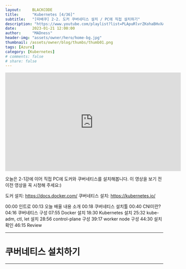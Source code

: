 ```yaml
---
layout:     BLACKCODE
title:      "Kubernetes [4/36]"
subtitle:   "[따배쿠] 2-2. 도커 쿠버네티스 설치 / PC에 직접 설치하기"
description: "https://www.youtube.com/playlist?list=PLApuRlvrZKohaBHvXAOhUD-RxD0uQ3z0c"
date:       2023-01-21 12:00:00
author:     "MADness"
header-img: "assets/owner/hero/home-bg.jpg"
thumbnail: /assets/owner/blog/thumbs/thumb01.png
tags: [Azure]
category: [Kubernetes]
# comments: false
# share: false
---
```


<iframe width="560" height="315" src="https://www.youtube.com/embed/lheclzO-G7k?list=PLApuRlvrZKohaBHvXAOhUD-RxD0uQ3z0c" title="[따배쿠] 2-2. 도커 쿠버네티스 설치 / PC에 직접 설치하기" frameborder="0" allow="accelerometer; autoplay; clipboard-write; encrypted-media; gyroscope; picture-in-picture; web-share" allowfullscreen></iframe>

오늘은 2-1강에 이어 직접 PC에 도커와 쿠버네티스를 설치해봅니다.
이 영상을 보기 전 이전 영상을 꼭 시청해 주세요:)

도커 설치: https://docs.docker.com/
쿠버네티스 설치: https://kubernetes.io/

00:00 인트로
00:13 오늘 배울 내용 소개
00:18 쿠버네티스 설치툴
00:40 CNI이란?
04:16 쿠버네티스 구성
07:55 Docker 설치
18:30 Kubernetes 설치
25:32 kube-adm, ctl, let 설치
28:56 control-plane 구성
39:17 worker node 구성
44:30 설치 확인
46:15 Review

---

# 쿠버네티스 설치하기

---

##
